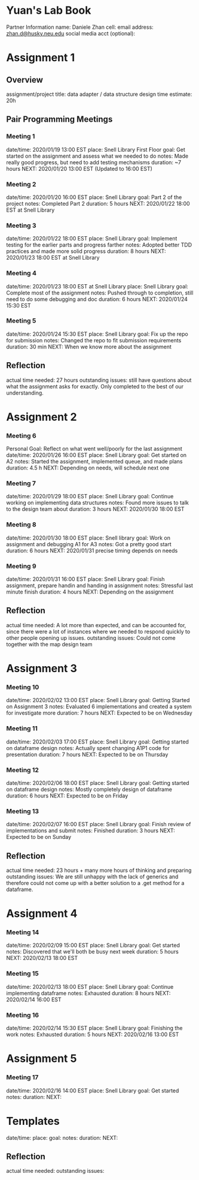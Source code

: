 # Yuan's Lab Book


Partner Information
name: Daniele Zhan
cell:
email address: zhan.d@husky.neu.edu
social media acct (optional):


# Assignment 1
## Overview
assignment/project title: data adapter / data structure design
time estimate: 20h

## Pair Programming Meetings
### Meeting 1
date/time: 2020/01/19 13:00 EST
place: Snell Library First Floor
goal: Get started on the assignment and assess what we needed to do
notes: Made really good progress, but need to add testing mechanisms
duration: ~7 hours
NEXT: 2020/01/20 13:00 EST (Updated to 16:00 EST)

### Meeting 2
date/time: 2020/01/20 16:00 EST
place: Snell Library
goal: Part 2 of the project
notes: Completed Part 2
duration: 5 hours
NEXT: 2020/01/22 18:00 EST at Snell Library

### Meeting 3
date/time: 2020/01/22 18:00 EST
place: Snell Library
goal: Implement testing for the earlier parts and progress farther
notes: Adopted better TDD practices and made more solid progress
duration: 8 hours
NEXT: 2020/01/23 18:00 EST at Snell Library

### Meeting 4
date/time: 2020/01/23 18:00 EST at Snell Library
place: Snell Library
goal: Complete most of the assignment
notes: Pushed through to completion, still need to do some debugging and doc
duration: 6 hours
NEXT: 2020/01/24 15:30 EST


### Meeting 5
date/time: 2020/01/24 15:30 EST
place: Snell Library
goal: Fix up the repo for submission
notes: Changed the repo to fit submission requirements
duration: 30 min
NEXT: When we know more about the assignment


## Reflection
actual time needed: 27 hours
outstanding issues: still have questions about what the assignment asks for
exactly. Only completed to the best of our understanding.


# Assignment 2

### Meeting 6
Personal Goal: Reflect on what went well/poorly for the last assignment
date/time: 2020/01/26 16:00 EST
place: Snell Library
goal: Get started on A2
notes: Started the assignment, implemented queue, and made plans
duration: 4.5 h
NEXT: Depending on needs, will schedule next one

### Meeting 7
date/time: 2020/01/29 18:00 EST
place: Snell Library
goal: Continue working on implementing data structures
notes: Found more issues to talk to the design team about
duration: 3 hours
NEXT: 2020/01/30 18:00 EST

### Meeting 8
date/time: 2020/01/30 18:00 EST
place: Snell library
goal: Work on assignment and debugging A1 for A3
notes: Got a pretty good start
duration: 6 hours
NEXT: 2020/01/31 precise timing depends on needs

### Meeting 9
date/time: 2020/01/31 16:00 EST
place: Snell Library
goal: Finish assignment, prepare handin and handing in assignment
notes: Stressful last minute finish
duration: 4 hours
NEXT: Depending on the assignment


## Reflection
actual time needed: A lot more than expected, and can be accounted for, since
there were a lot of instances where we needed to respond quickly to other people
opening up issues.
outstanding issues: Could not come together with the map design team


# Assignment 3

### Meeting 10
date/time: 2020/02/02 13:00 EST
place: Snell Library
goal: Getting Started on Assignment 3
notes: Evaluated 6 implementations and created a system for investigate more
duration: 7 hours
NEXT: Expected to be on Wednesday

### Meeting 11
date/time: 2020/02/03 17:00 EST
place: Snell Library
goal: Getting started on dataframe design
notes: Actually spent changing A1P1 code for presentation
duration: 7 hours
NEXT: Expected to be on Thursday

### Meeting 12
date/time: 2020/02/06 18:00 EST
place: Snell Library
goal: Getting started on dataframe design
notes: Mostly completely design of dataframe
duration: 6 hours
NEXT: Expected to be on Friday

### Meeting 13
date/time: 2020/02/07 16:00 EST
place: Snell Library
goal: Finish review of implementations and submit
notes: Finished
duration: 3 hours
NEXT: Expected to be on Sunday


## Reflection
actual time needed: 23 hours + many more hours of thinking and preparing
outstanding issues: We are still unhappy with the lack of generics and therefore
could not come up with a better solution to a .get method for a dataframe.


# Assignment 4

### Meeting 14
date/time: 2020/02/09 15:00 EST
place: Snell Library
goal: Get started
notes: Discovered that we'll both be busy next week
duration: 5 hours
NEXT: 2020/02/13 18:00 EST

### Meeting 15
date/time: 2020/02/13 18:00 EST
place: Snell Library
goal: Continue implementing dataframe
notes: Exhausted
duration: 8 hours
NEXT: 2020/02/14 16:00 EST

### Meeting 16
date/time: 2020/02/14 15:30 EST
place: Snell Library
goal: Finishing the work
notes: Exhausted
duration: 5 hours
NEXT: 2020/02/16 13:00 EST

# Assignment 5

### Meeting 17
date/time: 2020/02/16 14:00 EST
place: Snell Library
goal: Get started
notes: 
duration: 
NEXT: 













# Templates
date/time:
place:
goal:
notes:
duration:
NEXT: 


## Reflection
actual time needed:
outstanding issues:



